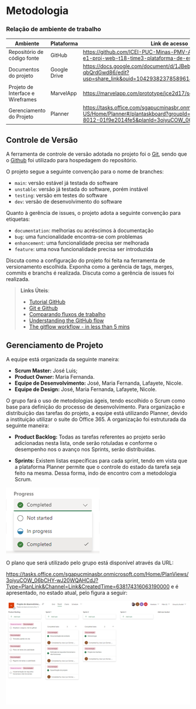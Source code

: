 
# Metodologia

### Relação de ambiente de trabalho

|Ambiente|Plataforma|Link de acesso|
|------------|-------------|-----------|
|Repositório de código fonte|GitHub|https://github.com/ICEI-PUC-Minas-PMV-ADS/pmv-ads-2023-1-e1-proj-web-t18-time3-plataforma-de-estagios|
|Documentos do projeto|Google Drive|https://docs.google.com/document/d/1JBeba9PBQVL0bLlan_WJM-qbQrdGwd86/edit?usp=share_link&ouid=104293823785896146178&rtpof=true&sd=true|
|Projeto de Interface e  Wireframes|MarvelApp|https://marvelapp.com/prototype/jce2d17/screen/91348857|
|Gerenciamento do Projeto|Planner|https://tasks.office.com/sgapucminasbr.onmicrosoft.com/en-US/Home/Planner#/plantaskboard?groupId=481f1ce7-ccdc-4d12-8012-01f9e2014fe5&planId=3oiyuCOW_06bCHY-wJ-20WQAHCdJ |

## Controle de Versão

A ferramenta de controle de versão adotada no projeto foi o
[Git](https://git-scm.com/), sendo que o [Github](https://github.com)
foi utilizado para hospedagem do repositório.

O projeto segue a seguinte convenção para o nome de branches:

- `main`: versão estável já testada do software
- `unstable`: versão já testada do software, porém instável
- `testing`: versão em testes do software
- `dev`: versão de desenvolvimento do software

Quanto à gerência de issues, o projeto adota a seguinte convenção para
etiquetas:

- `documentation`: melhorias ou acréscimos à documentação
- `bug`: uma funcionalidade encontra-se com problemas
- `enhancement`: uma funcionalidade precisa ser melhorada
- `feature`: uma nova funcionalidade precisa ser introduzida

Discuta como a configuração do projeto foi feita na ferramenta de versionamento escolhida. Exponha como a gerência de tags, merges, commits e branchs é realizada. Discuta como a gerência de issues foi realizada.

> **Links Úteis**:
> - [Tutorial GitHub](https://guides.github.com/activities/hello-world/)
> - [Git e Github](https://www.youtube.com/playlist?list=PLHz_AreHm4dm7ZULPAmadvNhH6vk9oNZA)
>  - [Comparando fluxos de trabalho](https://www.atlassian.com/br/git/tutorials/comparing-workflows)
> - [Understanding the GitHub flow](https://guides.github.com/introduction/flow/)
> - [The gitflow workflow - in less than 5 mins](https://www.youtube.com/watch?v=1SXpE08hvGs)

## Gerenciamento de Projeto

A equipe está organizada da seguinte maneira:

*	__Scrum Master:__ José Luis;
*	__Product Owner:__ Maria Fernanda.
*	__Equipe de Desenvolvimento:__ José, Maria Fernanda, Lafayete, Nicole.
*	__Equipe de Design:__ José, Maria Fernanda, Lafayete, Nicole.

O grupo fará o uso de metodologias ágeis, tendo escolhido o Scrum como base para definição do processo de desenvolvimento. Para organização e distribuição das tarefas do projeto, a equipe está utilizando Planner, devido a instituição utilizar o suite do Office 365. A organização foi estruturada da seguinte maneira: 

*	__Product Backlog:__ Todas as tarefas referentes ao projeto serão adicionadas nesta lista, onde serão rotuladas e conforme o desempenho nos o avanço nos Sprints, serão distribuídas.

* __Sprints:__ Existem listas específicas para cada sprint, tendo em vista que a plataforma Planner permite que o controle do estado da tarefa seja feito na mesma. Dessa forma, indo de encontro com a metodologia Scrum.

![alt="Status das tarefas dentro do Planner."](./img/progresso.png)

O plano que será utilizado pelo grupo está disponível através da URL: 

https://tasks.office.com/sgapucminasbr.onmicrosoft.com/Home/PlanViews/3oiyuCOW_06bCHY-wJ20WQAHCdJ?Type=PlanLink&Channel=Link&CreatedTime=638174316063190000 e é apresentado, no estado atual, pelo figura a seguir:

![alt="Planner recente."](./img/planner-recente.png)

